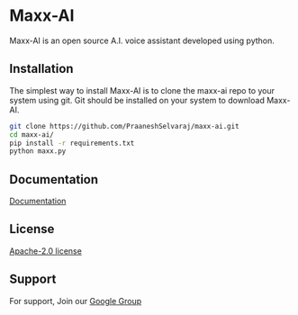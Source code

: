 
# Maxx-AI

Maxx-AI is an open source A.I. voice assistant developed using python.

## Installation

The simplest way to install Maxx-AI is to clone the maxx-ai repo to your system using git. Git should be installed on your system to download Maxx-AI.

```bash
git clone https://github.com/PraaneshSelvaraj/maxx-ai.git
cd maxx-ai/
pip install -r requirements.txt
python maxx.py
```
    
## Documentation

[Documentation](https://maxxai.gitbook.io/maxx-ai)


## License

[Apache-2.0 license](https://choosealicense.com/licenses/mit/http://www.apache.org/licenses/LICENSE-2.0)

## Support

For support, Join our [Google Group](https://groups.google.com/g/maxx-ai-users-support)